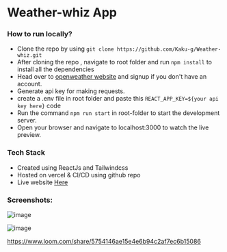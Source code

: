 # Weather-whiz App


### How to run locally?

- Clone the repo by using ``` git clone https://github.com/Kaku-g/Weather-whiz.git ```
- After cloning the repo , navigate to root folder and run ``` npm install ``` to install all the dependencies
- Head over to [openweather website](https://openweathermap.org/) and signup if you don't have an account.
- Generate api key for making requests.
- create a .env file in root folder and paste this ``` REACT_APP_KEY=${your api key here} ``` code
- Run the command  ``` npm run start ``` in root-folder to start the development server.
- Open your browser and navigate to localhost:3000 to watch the live preview.

### Tech Stack
- Created using ReactJs and Tailwindcss 
- Hosted on vercel & CI/CD using github repo
- Live website [Here](https://weather-whiz.vercel.app/)

### Screenshots:

![image](https://github.com/Kaku-g/Weather-whiz/assets/63788422/7fce7d4e-b429-4a91-b0d4-fc528ec6d21f)

![image](https://github.com/Kaku-g/Weather-whiz/assets/63788422/405ef0be-4233-4d00-9827-e2dee0ec7787)

https://www.loom.com/share/5754146ae15e4e6b94c2af7ec6b15086
